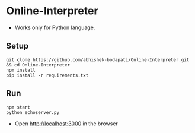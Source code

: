 # Online-Interpreter

- Works only for Python language.

## Setup
```
git clone https://github.com/abhishek-bodapati/Online-Interpreter.git && cd Online-Interpreter
npm install
pip install -r requirements.txt
```
## Run
```
npm start
python echoserver.py
```
- Open [http://localhost:3000](http://localhost:3000) in the browser